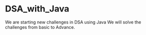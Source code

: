 # DSA_with_Java

We are starting new challenges in DSA using Java
We will solve the challenges from basic to Advance.
